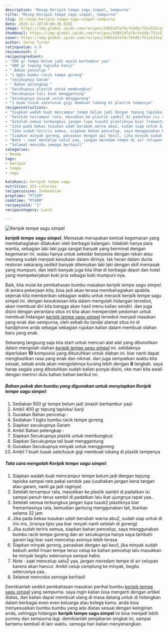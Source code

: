 ```yaml
---
description: "Resep Keripik tempe sagu simpel, Sempurna"
title: "Resep Keripik tempe sagu simpel, Sempurna"
slug: 22-resep-keripik-tempe-sagu-simpel-sempurna
date: 2020-11-16T10:00:30.028Z
image: https://img-global.cpcdn.com/recipes/5d651d7a76cfe3db/751x532cq70/keripik-tempe-sagu-simpel-foto-resep-utama.jpg
thumbnail: https://img-global.cpcdn.com/recipes/5d651d7a76cfe3db/751x532cq70/keripik-tempe-sagu-simpel-foto-resep-utama.jpg
cover: https://img-global.cpcdn.com/recipes/5d651d7a76cfe3db/751x532cq70/keripik-tempe-sagu-simpel-foto-resep-utama.jpg
author: Verna Turner
ratingvalue: 4.9
reviewcount: 4
recipeingredient:
- "500 gr tempe belum jadi masih berhambur yaa"
- "400 gr tepung tapioka kanji"
- " Bahan pencelup "
- "1 bgks bumbu racik tempe goreng"
- "secukupnya Garam"
- " Bahan pelengkap "
- "Secukupnya plastik untuk membungkus"
- "Secukupnya tali buat menggantung"
- "Secukupnya minyak untuk menggoreng"
- "1 buah tusuk satetusuk gigi membuat lubang di plastik tempenya"
recipeinstructions:
- "Siapkan wadah buat mencampur tempe belum jadi dengan tepung tapioka sampai rata pakai sendok yaa (usahakan jangan kena tangan atau garam, nanti ga jadi raginya)"
- "Setelah tercampur rata, masukkan ke plastik sambil di padatkan isi sampai penuh terus sambil di padatkan lalu ikat ujungnya rapat yaa.."
- "Setelah semua terbungkus jangan lupa tusuk2 plastiknya biar fremantasinya rata, kemudian gantung menggunakan tali, biarkan selama 32 jam"
- "Jika pada bekas tusukan udah berubah warna abu2, sudah siap untuk di iris-iris, (irisnya tipis yaa biar renyah nanti setelah di goreng)"
- "Jika sudah teriris semua, siapkan bahan pencelup, saya menggunakan bumbu racik tempe goreng dan air secukupnya hanya saya tambahi garam lagi biar saat mencelup asinnya lebih terasa"
- "Siapkan minyak goreng, panaskan dengan api kecil, jika minyak sudah bebuih ambil Irisan tempe terus celup ke bahan pencelup lalu masukkan ke minyak begitu seterusnya sampai habis"
- "Note : saat mencelup satu2 yaa, jangan meredam tempe di air celupan karena akan hancur. Ambil celup cemplung ke minyak, begitu seterusnya yaa.."
- "Selamat mencoba semoga berhasil"
categories:
- Resep
tags:
- keripik
- tempe
- sagu

katakunci: keripik tempe sagu 
nutrition: 251 calories
recipecuisine: Indonesian
preptime: "PT15M"
cooktime: "PT40M"
recipeyield: "1"
recipecategory: Lunch

---
```



![Keripik tempe sagu simpel](https://img-global.cpcdn.com/recipes/5d651d7a76cfe3db/751x532cq70/keripik-tempe-sagu-simpel-foto-resep-utama.jpg)

<b><i>keripik tempe sagu simpel</i></b>, Memasak merupakan bentuk kegemaran yang membahagiakan dilakukan oleh berbagai kalangan. tidaklah hanya para wanita, sebagian laki laki juga sangat banyak yang berminat dengan kegemaran ini. walau hanya untuk sekedar berpesta dengan rekan atau memang sudah menjadi kesukaan dalam dirinya. tak heran dalam dunia restoran sekarang sedikit banyak ditemukan laki laki dengan skill memasak yang mumpuni, dan lebih banyak juga kita lihat di berbagai depot dan hotel yang mempekerjakan koki pria sebagai koki mumpuni nya.



Baik, kita mulai ke pembahasan bumbu masakan <i>keripik tempe sagu simpel</i>. di antara pekerjaan kita, bisa jadi akan terasa membahagiakan apabila sejenak kita memberikan sebagian waktu untuk meracik keripik tempe sagu simpel ini. dengan kesuksesan kita dalam mengolah hidangan tersebut, akan membuat diri kita bangga akan hasil menu kalian sendiri. dan juga disini dengan perantara situs ini kita akan memperoleh pedoman untuk membuat hidangan <u>keripik tempe sagu simpel</u> tersebut menjadi masakan yang enak dan sempurna, oleh sebab itu tandai alamat situs ini di handphone anda sebagai sebagian rujukan kalian dalam membuat olahan baru yang enak.


Sekarang langsung saja kita start untuk mencari alat alat yang dibutuhkan dalam mengolah olahan <u><i>keripik tempe sagu simpel</i></u> ini. setidaknya diperlukan <b>10</b> komposisi yang dibutuhkan untuk olahan ini. biar nanti dapat menghasilkan rasa yang enak dan nikmat. dan juga sempatkan waktu kita sesaat, sebab anda akan mengolahnya kurang lebih dengan <b>8</b> langkah. saya harap segala yang dibutuhkan sudah kalian punyai disini, oke mari kita awali dengan merinci dulu bahan bahan berikut ini.

<!--inarticleads1-->

##### Bahan pokok dan bumbu yang digunakan untuk menyiapkan Keripik tempe sagu simpel:

1. Sediakan 500 gr tempe belum jadi (masih berhambur yaa)
1. Ambil 400 gr tepung tapioka/ kanji
1. Gunakan  Bahan pencelup :
1. Sediakan 1 bgks bumbu racik tempe goreng
1. Siapkan secukupnya Garam
1. Ambil  Bahan pelengkap :
1. Siapkan Secukupnya plastik untuk membungkus
1. Siapkan Secukupnya tali buat menggantung
1. Gunakan Secukupnya minyak untuk menggoreng
1. Ambil 1 buah tusuk sate/tusuk gigi membuat lubang di plastik tempenya




<!--inarticleads2-->

##### Tata cara mengolah Keripik tempe sagu simpel:

1. Siapkan wadah buat mencampur tempe belum jadi dengan tepung tapioka sampai rata pakai sendok yaa (usahakan jangan kena tangan atau garam, nanti ga jadi raginya)
1. Setelah tercampur rata, masukkan ke plastik sambil di padatkan isi sampai penuh terus sambil di padatkan lalu ikat ujungnya rapat yaa..
1. Setelah semua terbungkus jangan lupa tusuk2 plastiknya biar fremantasinya rata, kemudian gantung menggunakan tali, biarkan selama 32 jam
1. Jika pada bekas tusukan udah berubah warna abu2, sudah siap untuk di iris-iris, (irisnya tipis yaa biar renyah nanti setelah di goreng)
1. Jika sudah teriris semua, siapkan bahan pencelup, saya menggunakan bumbu racik tempe goreng dan air secukupnya hanya saya tambahi garam lagi biar saat mencelup asinnya lebih terasa
1. Siapkan minyak goreng, panaskan dengan api kecil, jika minyak sudah bebuih ambil Irisan tempe terus celup ke bahan pencelup lalu masukkan ke minyak begitu seterusnya sampai habis
1. Note : saat mencelup satu2 yaa, jangan meredam tempe di air celupan karena akan hancur. Ambil celup cemplung ke minyak, begitu seterusnya yaa..
1. Selamat mencoba semoga berhasil




Demikianlah sedikit pembahasan masakan perihal bumbu <u>keripik tempe sagu simpel</u> yang sempurna. saya ingin kalian bisa mengerti dengan artikel diatas, dan kalian dapat membuat ulang di masa datang untuk di hidangkan dalam berbagai even even keluarga atau kolega kamu. anda bisa menyesuaikan bumbu bumbu yang ada diatas sesuai dengan keinginan anda, sehingga hidangan <b>keripik tempe sagu simpel</b> ini bisa menjadi lebih yummy dan sempurna lagi. demikianlah penjabaran singkat ini, sampai bertemu kembali di lain waktu. semoga hari kalian menyenangkan.
